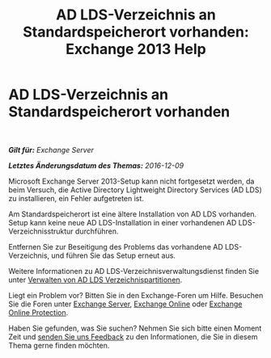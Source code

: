 ﻿---
title: 'AD LDS-Verzeichnis an Standardspeicherort vorhanden: Exchange 2013 Help'
TOCTitle: AD LDS-Verzeichnis an Standardspeicherort vorhanden
ms:assetid: cf830dec-dd74-47b2-bee2-b8956f8023ce
ms:mtpsurl: https://technet.microsoft.com/de-de/library/ms.exch.setupreadiness.adamdatapathexists(v=EXCHG.150)
ms:contentKeyID: 50476752
ms.date: 05/22/2018
mtps_version: v=EXCHG.150
ms.translationtype: MT
---

# AD LDS-Verzeichnis an Standardspeicherort vorhanden

 

_**Gilt für:** Exchange Server_

_**Letztes Änderungsdatum des Themas:** 2016-12-09_

Microsoft Exchange Server 2013-Setup kann nicht fortgesetzt werden, da beim Versuch, die Active Directory Lightweight Directory Services (AD LDS) zu installieren, ein Fehler aufgetreten ist.

Am Standardspeicherort ist eine ältere Installation von AD LDS vorhanden. Setup kann keine neue AD LDS-Installation in einer vorhandenen AD LDS-Verzeichnisstruktur durchführen.

Entfernen Sie zur Beseitigung des Problems das vorhandene AD LDS-Verzeichnis, und führen Sie das Setup erneut aus.

Weitere Informationen zu AD LDS-Verzeichnisverwaltungsdienst finden Sie unter [Verwalten von AD LDS Verzeichnispartitionen](https://go.microsoft.com/fwlink/p/?linkid=272302).

Liegt ein Problem vor? Bitten Sie in den Exchange-Foren um Hilfe. Besuchen Sie die Foren unter [Exchange Server](https://go.microsoft.com/fwlink/p/?linkid=60612), [Exchange Online](https://go.microsoft.com/fwlink/p/?linkid=267542) oder [Exchange Online Protection](https://go.microsoft.com/fwlink/p/?linkid=285351).

Haben Sie gefunden, was Sie suchen? Nehmen Sie sich bitte einen Moment Zeit und [senden Sie uns Feedback](mailto:exsetuphelpfeedback@microsoft.com?subject=exchange%202013%20setup%20help%20feedbac) zu den Informationen, die Sie in diesem Thema gerne finden möchten.


